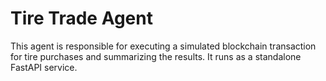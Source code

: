 # Tire Trade Agent

This agent is responsible for executing a simulated blockchain transaction for tire purchases and summarizing the results. It runs as a standalone FastAPI service.
